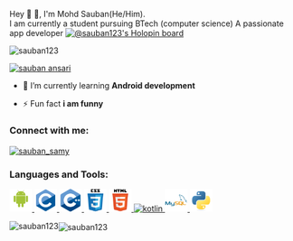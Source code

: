 Hey 🌈 👋, I'm Mohd Sauban(He/Him).<br>
I am currently a student pursuing BTech (computer science)
A passionate app developer
[![@sauban123's Holopin board](https://holopin.me/sauban123)](https://holopin.io/@sauban123)
<p align="left"> <img src="https://komarev.com/ghpvc/?username=sauban123&label=Profile%20views&color=0e75b6&style=flat" alt="sauban123" /> </p>

<p align="left"> <a href="https://twitter.com/sauban ansari" target="blank"><img src="https://img.shields.io/twitter/follow/sauban ansari?logo=twitter&style=for-the-badge" alt="sauban ansari" /></a> </p>

- 🌱 I’m currently learning **Android development**

- ⚡ Fun fact **i am funny**

<h3 align="left">Connect with me:</h3>
<p align="left">
<!-- <a href="https://twitter.com/sauban ansari" target="blank"><img align="center" src="https://raw.githubusercontent.com/rahuldkjain/github-profile-readme-generator/master/src/images/icons/Social/twitter.svg" alt="sauban ansari" height="30" width="40" /></a>
<a href="https://linkedin.com/in/mohd sauban" target="blank"><img align="center" src="https://raw.githubusercontent.com/rahuldkjain/github-profile-readme-generator/master/src/images/icons/Social/linked-in-alt.svg" alt="mohd sauban" height="30" width="40" /></a> -->
<a href="https://instagram.com/sauban_samy" target="blank"><img align="center" src="https://raw.githubusercontent.com/rahuldkjain/github-profile-readme-generator/master/src/images/icons/Social/instagram.svg" alt="sauban_samy" height="30" width="40" /></a>
<!-- <a href="https://www.codechef.com/users/mohd_sauban" target="blank"><img align="center" src="https://cdn.jsdelivr.net/npm/simple-icons@3.1.0/icons/codechef.svg" alt="mohd_sauban" height="30" width="40" /></a> -->
<!-- <a href="https://www.hackerrank.com/q_2022_23_36" target="blank"><img align="center" src="https://raw.githubusercontent.com/rahuldkjain/github-profile-readme-generator/master/src/images/icons/Social/hackerrank.svg" alt="q_2022_23_36" height="30" width="40" /></a> -->
<!-- <a href="https://www.leetcode.com/mosauban88" target="blank"><img align="center" src="https://raw.githubusercontent.com/rahuldkjain/github-profile-readme-generator/master/src/images/icons/Social/leet-code.svg" alt="mosauban88" height="30" width="40" /></a>
<a href="https://auth.geeksforgeeks.org/user/mosauban" target="blank"><img align="center" src="https://raw.githubusercontent.com/rahuldkjain/github-profile-readme-generator/master/src/images/icons/Social/geeks-for-geeks.svg" alt="mosauban" height="30" width="40" /></a> -->
</p>

<h3 align="left">Languages and Tools:</h3>
<p align="left"> <a href="https://developer.android.com" target="_blank" rel="noreferrer"> <img src="https://raw.githubusercontent.com/devicons/devicon/master/icons/android/android-original-wordmark.svg" alt="android" width="40" height="40"/> </a> <a href="https://www.cprogramming.com/" target="_blank" rel="noreferrer"> <img src="https://raw.githubusercontent.com/devicons/devicon/master/icons/c/c-original.svg" alt="c" width="40" height="40"/> </a> <a href="https://www.w3schools.com/cpp/" target="_blank" rel="noreferrer"> <img src="https://raw.githubusercontent.com/devicons/devicon/master/icons/cplusplus/cplusplus-original.svg" alt="cplusplus" width="40" height="40"/> </a> <a href="https://www.w3schools.com/css/" target="_blank" rel="noreferrer"> <img src="https://raw.githubusercontent.com/devicons/devicon/master/icons/css3/css3-original-wordmark.svg" alt="css3" width="40" height="40"/> </a> <a href="https://www.w3.org/html/" target="_blank" rel="noreferrer"> <img src="https://raw.githubusercontent.com/devicons/devicon/master/icons/html5/html5-original-wordmark.svg" alt="html5" width="40" height="40"/> </a> <a href="https://kotlinlang.org" target="_blank" rel="noreferrer"> <img src="https://www.vectorlogo.zone/logos/kotlinlang/kotlinlang-icon.svg" alt="kotlin" width="40" height="40"/> </a> <a href="https://www.mysql.com/" target="_blank" rel="noreferrer"> <img src="https://raw.githubusercontent.com/devicons/devicon/master/icons/mysql/mysql-original-wordmark.svg" alt="mysql" width="40" height="40"/> </a> <a href="https://www.python.org" target="_blank" rel="noreferrer"> <img src="https://raw.githubusercontent.com/devicons/devicon/master/icons/python/python-original.svg" alt="python" width="40" height="40"/> </a> </p>

<p><img align="left" src="https://github-readme-stats.vercel.app/api/top-langs?username=sauban123&show_icons=true&locale=en&layout=compact" alt="sauban123" /></p>


<p><img align="center" src="https://github-readme-streak-stats.herokuapp.com/?user=sauban123&" alt="sauban123" /></p>
